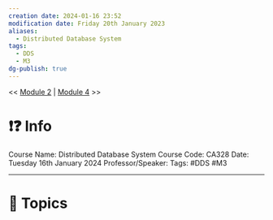 ```yaml
---
creation date: 2024-01-16 23:52
modification date: Friday 20th January 2023
aliases:
  - Distributed Database System
tags:
  - DDS
  - M3
dg-publish: true
---
```


<< [Module 2](Sem_6/Distributed_Database_System/Notes/Module_2.md)  | [Module 4](Sem_6/Distributed_Database_System/Notes/Module_4.md) >>

# ❗❓ Info
Course Name: Distributed Database System
Course Code: CA328
Date: Tuesday 16th January 2024
Professor/Speaker: 
Tags: #DDS #M3 

---
# 📃 Topics